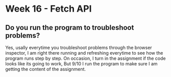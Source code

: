 # Week 16 - Fetch API

## Do you run the program to troubleshoot problems?

Yes, usally everytime you troubleshoot problems through the browser inspector, I am right there running and refreshing everytime to see how the program runs step by step. On occasion, I turn in the assignment if the code looks like its going to work, But 9/10 I run the program to make sure I am getting the content of the assignment.

